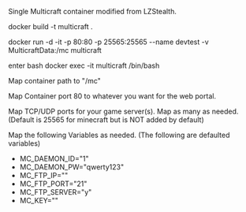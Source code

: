 Single Multicraft container modified from LZStealth.

docker build -t multicraft .
 
docker run -d -it -p 80:80 -p 25565:25565 --name devtest  -v MulticraftData:/mc multicraft

  

enter bash
docker exec -it multicraft /bin/bash

Map container path to "/mc"

Map Container port 80 to whatever you want for the web portal.

Map TCP/UDP ports for your game server(s). Map as many as needed. (Default is 25565 for minecraft but is NOT added by default)



Map the following Variables as needed. (The following are defaulted variables)

- MC_DAEMON_ID="1"
- MC_DAEMON_PW="qwerty123"
- MC_FTP_IP=""
- MC_FTP_PORT="21"
- MC_FTP_SERVER="y"
- MC_KEY=""
